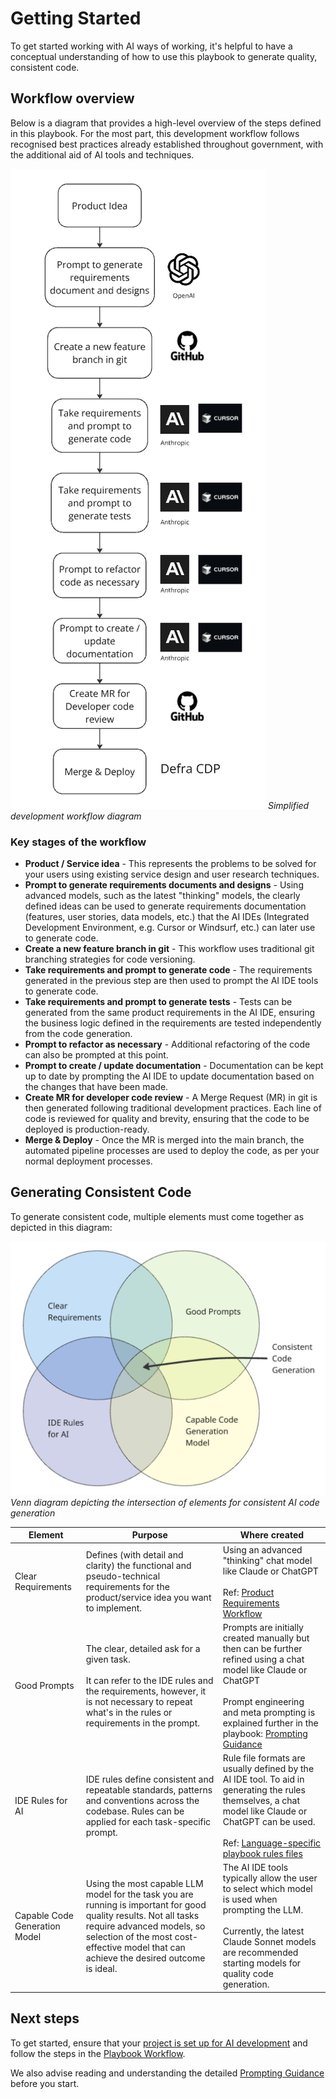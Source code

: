 # Getting Started

To get started working with AI ways of working, it's helpful to have a conceptual understanding of how to use this playbook to generate quality, consistent code.

## Workflow overview

Below is a diagram that provides a high-level overview of the steps defined in this playbook. For the most part, this development workflow follows recognised best practices already established throughout government, with the additional aid of AI tools and techniques.

![](attachments/development-workflow-diagram.png)
*Simplified development workflow diagram*

### Key stages of the workflow

- **Product / Service idea** - This represents the problems to be solved for your users using existing service design and user research techniques.
- **Prompt to generate requirements documents and designs** - Using advanced models, such as the latest "thinking" models, the clearly defined ideas can be used to generate requirements documentation (features, user stories, data models, etc.) that the AI IDEs (Integrated Development Environment, e.g. Cursor or Windsurf, etc.) can later use to generate code. 
- **Create a new feature branch in git** - This workflow uses traditional git branching strategies for code versioning.
- **Take requirements and prompt to generate code** - The requirements generated in the previous step are then used to prompt the AI IDE tools to generate code.
- **Take requirements and prompt to generate tests** - Tests can be generated from the same product requirements in the AI IDE, ensuring the business logic defined in the requirements are tested independently from the code generation.
- **Prompt to refactor as necessary** - Additional refactoring of the code can also be prompted at this point.
- **Prompt to create / update documentation** - Documentation can be kept up to date by prompting the AI IDE to update documentation based on the changes that have been made.
- **Create MR for developer code review** - A Merge Request (MR) in git is then generated following traditional development practices. Each line of code is reviewed for quality and brevity, ensuring that the code to be deployed is production-ready.
- **Merge & Deploy** - Once the MR is merged into the main branch, the automated pipeline processes are used to deploy the code, as per your normal deployment processes.

## Generating Consistent Code

To generate consistent code, multiple elements must come together as depicted in this diagram:

![](attachments/venn-diagram-consistent-code.png)
*Venn diagram depicting the intersection of elements for consistent AI code generation*

| Element                       | Purpose                                                                                                                                                                                                                                  | Where created                                                                                                                                                                                                                                                         |
| ----------------------------- | ---------------------------------------------------------------------------------------------------------------------------------------------------------------------------------------------------------------------------------------- | --------------------------------------------------------------------------------------------------------------------------------------------------------------------------------------------------------------------------------------------------------------------- |
| Clear Requirements            | Defines (with detail and clarity) the functional and pseudo-technical requirements for the product/service idea you want to implement.                                                                                                   | Using an advanced "thinking" chat model like Claude or ChatGPT<br><br>Ref: [Product Requirements Workflow](workflow-product-requirements.md)                                                                                                                          |
| Good Prompts                  | The clear, detailed ask for a given task.<br><br>It can refer to the IDE rules and the requirements, however, it is not necessary to repeat what's in the rules or requirements in the prompt.                                           | Prompts are initially created manually but then can be further refined using a chat model like Claude or ChatGPT<br><br>Prompt engineering and meta prompting is explained further in the playbook: [Prompting Guidance](../prompt-library/prompting-guidance.md)<br> |
| IDE Rules for AI              | IDE rules define consistent and repeatable standards, patterns and conventions across the codebase. Rules can be applied for each task-specific prompt.                                                                                  | Rule file formats are usually defined by the AI IDE tool. To aid in generating the rules themselves, a chat model like Claude or ChatGPT can be used.<br><br>Ref: [Language-specific playbook rules files](../language-specific/README.md)                            |
| Capable Code Generation Model | Using the most capable LLM model for the task you are running is important for good quality results. Not all tasks require advanced models, so selection of the most cost-effective model that can achieve the desired outcome is ideal. | The AI IDE tools typically allow the user to select which model is used when prompting the LLM.<br><br>Currently, the latest Claude Sonnet models are recommended starting models for quality code generation.                                                        |
## Next steps

To get started, ensure that your [project is set up for AI development](workflow-project-setup.md) and follow the steps in the [Playbook Workflow](README.md).

We also advise reading and understanding the detailed [Prompting Guidance](../prompt-library/prompting-guidance.md) before you start.
